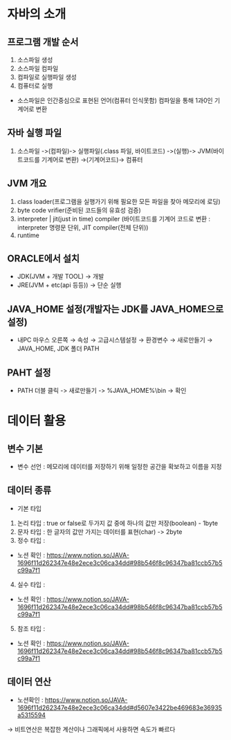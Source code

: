 # 자바의 소개

## 프로그램 개발 순서

1. 소스파일 생성
2. 소스파일 컴파일
3. 컴파일로 실행파일 생성
4. 컴퓨터로 실행

- 소스파일은 인간중심으로 표현된 언어(컴퓨터 인식못함) 컴파일을 통해 1과0인 기계어로 변환

## 자바 실행 파일

1. 소스파일 ->(컴파일)-> 실행파일(.class 파일, 바이트코드) ->(실행)-> JVM(바이트코드를 기계어로 변환) ->(기계어코드)-> 컴퓨터

## JVM 개요

1. class loader(프로그램을 실행가기 위해 필요한 모든 파일을 찾아 메모리에 로딩)
2. byte code vrifier(준비된 코드들의 유효성 검증)
3. interpreter | jit(just in time) compiler (바이트코드를 기계어 코드로 변환 : interpreter 명령문 단위, JIT compiler(전체 단위))
4. runtime

## ORACLE에서 설치

- JDK(JVM + 개발 TOOL) -> 개발
- JRE(JVM + etc(api 등등)) -> 단순 실행

## JAVA_HOME 설정(개발자는 JDK를 JAVA_HOME으로 설정)

- 내PC 마우스 오른쪽 → 속성 → 고급시스템설정 → 환경변수 → 새로만들기 → JAVA_HOME, JDK 폴더 PATH

## PAHT 설정

- PATH 더블 클릭 -> 새로만들기 -> %JAVA_HOME%\bin -> 확인

# 데이터 활용

## 변수 기본

- 변수 선언 : 메모리에 데이터를 저장하기 위해 일정한 공간을 확보하고 이름을 지정

## 데이터 종류

- 기본 타입
1) 논리 타입 : true or false로 두가지 값 중에 하나의 값만 저장(boolean) - 1byte
2) 문자 타입 : 한 글자의 값만 가지는 데이터를 표현(char) -> 2byte
3) 정수 타입 :

- 노션 확인 : https://www.notion.so/JAVA-1696f11d262347e48e2ece3c06ca34dd#98b546f8c96347ba81ccb57b5c99a7f1

4) 실수 타입 :

- 노션 확인 : https://www.notion.so/JAVA-1696f11d262347e48e2ece3c06ca34dd#98b546f8c96347ba81ccb57b5c99a7f1

5) 참조 타입 :

- 노션 확인 : https://www.notion.so/JAVA-1696f11d262347e48e2ece3c06ca34dd#98b546f8c96347ba81ccb57b5c99a7f1

## 데이터 연산

- 노션확인 : https://www.notion.so/JAVA-1696f11d262347e48e2ece3c06ca34dd#d5607e3422be469683e36935a5315594

→ 비트연산은 복잡한 계산이나 그래픽에서 사용하면 속도가 빠르다 